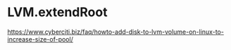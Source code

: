 # LVM.extendRoot
https://www.cyberciti.biz/faq/howto-add-disk-to-lvm-volume-on-linux-to-increase-size-of-pool/
